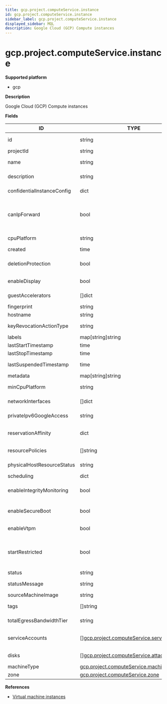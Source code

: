```yaml
---
title: gcp.project.computeService.instance
id: gcp.project.computeService.instance
sidebar_label: gcp.project.computeService.instance
displayed_sidebar: MQL
description: Google Cloud (GCP) Compute instances
---
```


# gcp.project.computeService.instance

**Supported platform**

- gcp

**Description**

Google Cloud (GCP) Compute instances

**Fields**

| ID                         | TYPE                                                                                                | DESCRIPTION                                                                                             |
| -------------------------- | --------------------------------------------------------------------------------------------------- | ------------------------------------------------------------------------------------------------------- |
| id                         | string                                                                                              | Unique identifier for the instance                                                                      |
| projectId                  | string                                                                                              | Project ID                                                                                              |
| name                       | string                                                                                              | User-friendly name for this instance                                                                    |
| description                | string                                                                                              | User-friendly name for this instance                                                                    |
| confidentialInstanceConfig | dict                                                                                                | Confidential instance configuration                                                                     |
| canIpForward               | bool                                                                                                | Whether the instance is allowed to send and receive packets with non-matching destination or source IPs |
| cpuPlatform                | string                                                                                              | CPU platform used by this instance                                                                      |
| created                    | time                                                                                                | Creation timestamp                                                                                      |
| deletionProtection         | bool                                                                                                | Whether the instance is protected against deletion                                                      |
| enableDisplay              | bool                                                                                                | Whether the instance has display enabled                                                                |
| guestAccelerators          | &#91;&#93;dict                                                                                      | Attached list of accelerator cards                                                                      |
| fingerprint                | string                                                                                              | Instance fingerprint                                                                                    |
| hostname                   | string                                                                                              | Hostname of the instance                                                                                |
| keyRevocationActionType    | string                                                                                              | KeyRevocationActionType of the instance                                                                 |
| labels                     | map[string]string                                                                                   | User-provided labels                                                                                    |
| lastStartTimestamp         | time                                                                                                | Last start timestamp                                                                                    |
| lastStopTimestamp          | time                                                                                                | Last stop timestamp                                                                                     |
| lastSuspendedTimestamp     | time                                                                                                | Last suspended timestamp                                                                                |
| metadata                   | map[string]string                                                                                   | Instance metadata                                                                                       |
| minCpuPlatform             | string                                                                                              | Minimum CPU platform for the VM instance                                                                |
| networkInterfaces          | &#91;&#93;dict                                                                                      | Network configurations for the instance                                                                 |
| privateIpv6GoogleAccess    | string                                                                                              | Private IPv6 google access type for the VM                                                              |
| reservationAffinity        | dict                                                                                                | Reservations from which this instance can consume                                                       |
| resourcePolicies           | &#91;&#93;string                                                                                    | Resource policies applied to this instance                                                              |
| physicalHostResourceStatus | string                                                                                              | Resource status for physical host                                                                       |
| scheduling                 | dict                                                                                                | Scheduling options                                                                                      |
| enableIntegrityMonitoring  | bool                                                                                                | Whether Shielded Instance integrity monitoring is enabled                                               |
| enableSecureBoot           | bool                                                                                                | Whether Shielded Instance secure boot is enabled                                                        |
| enableVtpm                 | bool                                                                                                | Whether Shielded Instance vTPM is enabled                                                               |
| startRestricted            | bool                                                                                                | Whether VM has been restricted from starting because Compute Engine has detected suspicious activity    |
| status                     | string                                                                                              | Instance status                                                                                         |
| statusMessage              | string                                                                                              | Human-readable explanation of the status                                                                |
| sourceMachineImage         | string                                                                                              | Source machine image                                                                                    |
| tags                       | &#91;&#93;string                                                                                    | Tags associated with this instance                                                                      |
| totalEgressBandwidthTier   | string                                                                                              | Network performance configuration                                                                       |
| serviceAccounts            | &#91;&#93;[gcp.project.computeService.serviceaccount](gcp.project.computeservice.serviceaccount.md) | Service accounts authorized for this instance                                                           |
| disks                      | &#91;&#93;[gcp.project.computeService.attachedDisk](gcp.project.computeservice.attacheddisk.md)     | Disks associated with the instance                                                                      |
| machineType                | [gcp.project.computeService.machineType](gcp.project.computeservice.machinetype.md)                 | Machine type                                                                                            |
| zone                       | [gcp.project.computeService.zone](gcp.project.computeservice.zone.md)                               | Instance zone                                                                                           |

**References**

- [Virtual machine instances](https://cloud.google.com/compute/docs/instances)
